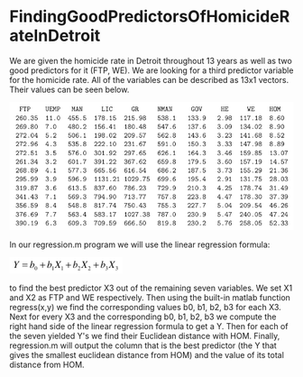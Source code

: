 # FindingGoodPredictorsOfHomicideRateInDetroit

We are given the homicide rate in Detroit throughout 13 years as well as two good predictors for it (FTP, WE). We are looking for a third predictor variable for the homicide rate. All of the variables can be described as 13x1 vectors. Their values can be seen below.

![ScreenShot](https://github.com/yiannissakk/FindingGoodPredictorsOfHomicideRateInDetroit/blob/master/img1.png)

In our regression.m program we will use the linear regression formula: 

![ScreenShot](https://github.com/yiannissakk/FindingGoodPredictorsOfHomicideRateInDetroit/blob/master/img2.png)

to find the best predictor X3 out of the remaining seven variables. We set X1 and X2 as FTP and WE respectively. Then using the built-in matlab function regress(x,y) we find the corresponding values b0, b1, b2, b3 for each X3. Next for every X3 and the corresponding b0, b1, b2, b3 we compute the right hand side of the linear regression formula to get a Y. Then for each of the seven yielded Y's we find their Euclidean distance with HOM. Finally, regression.m will output the column that is the best predictor (the Y that gives the smallest euclidean distance from HOM) and the value of its total distance from HOM.
